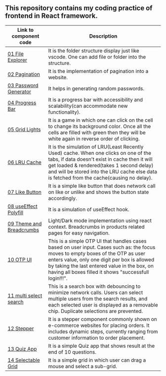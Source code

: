 <h2>This repository contains my coding practice of frontend in React framework.</h2>
<table>
  <thead>
    <tr><th>Link to component code</th><th>Description</th></tr>
  </thead>
  <tbody>
    <tr>
      <td><a href="https://github.com/KhushiiVora/FrontendPractice/tree/main/src/components/01%20file%20explorer">01 File Explorer</a></td>
      <td> It is the folder structure display just like vscode. One can add file or folder into the structure.</td>
    </tr>
    <tr>
      <td><a href="https://github.com/KhushiiVora/FrontendPractice/tree/main/src/components/02%20pagination">02 Pagination</a></td>
      <td> It is the implementation of pagination into a website.</td>
    </tr>
    <tr>
    <td><a href="https://github.com/KhushiiVora/FrontendPractice/tree/main/src/components/03%20password%20generator">03 Password Generator</a></td>
    <td>It helps in generating random passwords.</td>
    </tr>
    <tr>
    <td><a href="https://github.com/KhushiiVora/FrontendPractice/tree/main/src/components/04%20progress%20bar">04 Progress Bar</a></td>
    <td>It is a progress bar with accessibility and scalability(can accommodate new functionality).</td>
    </tr>
    <tr>
    <td><a href="https://github.com/KhushiiVora/FrontendPractice/tree/main/src/components/05%20grid%20lights">05 Grid Lights</a></td>
    <td>It is a game in which one can click on the cell to change its background color. Once all the cells are filled with green then they will be white again in reverse order of clicking.</td>
    </tr>
    <tr>
    <td><a href="https://github.com/KhushiiVora/FrontendPractice/tree/main/src/components/06%20LRU%20cache">06 LRU Cache</a></td>
    <td>It is the simulation of LRU(Least Recently Used) cache. When one clicks on one of the tabs, if data doesn't exist in cache then it will get loaded & rendered(takes 1 second delay) and will be stored into the LRU cache else data is fetched from the cache(causing no delay).</td>
    </tr>
    <tr>
    <td><a href="https://github.com/KhushiiVora/FrontendPractice/tree/main/src/components/07%20like%20button">07 Like Button</a></td>
    <td>It is a simple like button that does network call on like or unlike and shows the button state accordingly.</td>
    </tr>
    <tr>
    <td><a href="https://github.com/KhushiiVora/FrontendPractice/tree/main/src/components/08%20use%20effect%20polyfill">08 useEffect Polyfill</a></td>
    <td>It is a simulation of useEffect hook.</td>
    </tr>
    <tr>
    <td><a href="https://github.com/KhushiiVora/FrontendPractice/tree/main/src/components/09%20theme%20n%20breadcrumbs">09 Theme and Breadcrumbs</a></td>
    <td>Light/Dark mode implementation using react context. Breadcrumbs in products related pages for easy navigation.</td>
    </tr>
    <tr>
    <td><a href="https://github.com/KhushiiVora/FrontendPractice/tree/main/src/components/10%20OTP%20UI">10 OTP UI</a></td>
    <td>This is a simple OTP UI that handles cases based on user input. Cases such as: the focus moves to empty boxes of the OTP as user enters value, only one digit per box is allowed by taking the last entered value in the box, on having all boxes filled it shows "successfull login!!!".</td>
    </tr>
    <tr>
    <td><a href="https://github.com/KhushiiVora/FrontendPractice/tree/main/src/components/11%20multi%20select%20search">11 multi select search</a></td>
    <td>This is a search box with debouncing to minimize network calls. Users can select multiple users from the search results, and each selected user is displayed as a removable chip. Duplicate selections are prevented.</td>
    </tr>
    <tr>
    <td><a href="https://github.com/KhushiiVora/FrontendPractice/tree/main/src/components/12%20stepper">12 Stepper</a></td>
    <td>It is a stepper component commonly shown on e-commerce websites for placing orders. It includes dynamic steps, currently ranging from customer information to order placement.</td>
    </tr>
    <tr>
    <td><a href="https://github.com/KhushiiVora/FrontendPractice/tree/main/src/components/13%20quiz%20app">13 Quiz App</a></td>
    <td>It is a simple Quiz app that shows result at the end of 10 questions.</td>
    </tr>
    <tr>
    <td><a href="https://github.com/KhushiiVora/FrontendPractice/tree/main/src/components/14%selectable%20grid">14 Selectable Grid</a></td>
    <td>It is a simple grid in which user can drag a mouse and select a sub-grid.</td>
    </tr>
  </tbody>
</table>
